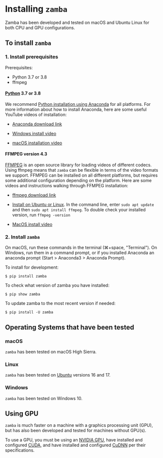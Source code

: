 # Installing `zamba`

Zamba has been developed and tested on macOS and Ubuntu Linux for both CPU and
GPU configurations.

## To install `zamba`

### 1. Install prerequisites

Prerequisites:

 - Python 3.7 or 3.8
 - ffmpeg

#### [Python](https://www.python.org/) 3.7 or 3.8

We recommend [Python installation using Anaconda](https://www.anaconda.com/download/) for all platforms. For more information about how to install Anaconda, here are some useful YouTube videos of installation:

 - [Anaconda download link](https://www.anaconda.com/download/)

 - [Windows install video](https://www.youtube.com/watch?v=0OXBHvFeH_U)
 - [macOS installation video](https://www.youtube.com/watch?v=nVlrpNf3EdM)


#### FFMPEG version 4.3

[FFMPEG](https://ffmpeg.org/ffmpeg.html) is an open source library for loading videos of different codecs. Using ffmpeg means that `zamba` can be flexible in terms of the video formats we support. FFMPEG can be installed on all different platforms, but requires some additional configuration depending on the platform. Here are some videos and instructions walking through FFMPEG installation:

 - [ffmpeg download link](https://www.ffmpeg.org/download.html)

 - [Install on Ubuntu or Linux](https://www.tecmint.com/install-ffmpeg-in-linux/). In the command line, enter `sudo apt update` and then `sudo apt install ffmpeg`. To double check your installed version, run `ffmpeg -version`
 - [MacOS install video](https://www.youtube.com/watch?v=8nbuqYw2OCw&t=5s)

### 2. Install `zamba`

On macOS, run these commands in the terminal (⌘+space, "Terminal"). On Windows, run them in a command prompt, or if you installed Anaconda an anaconda prompt (Start > Anaconda3 > Anaconda Prompt).

To install for development:
```console
$ pip install zamba
```

To check what version of zamba you have installed:
```console
$ pip show zamba
```

To update zamba to the most recent version if needed:
```console
$ pip install -U zamba
```


## Operating Systems that have been tested

### macOS

`zamba` has been tested on macOS High Sierra.

### Linux

`zamba` has been tested on [Ubuntu](https://www.ubuntu.com/) versions 16 and 17.

### Windows

`zamba` has been tested on Windows 10.

## Using GPU

`zamba` is much faster on a machine with a graphics processing unit (GPU), but has also been developed and tested for machines without GPU(s).

To use a GPU, you must be using an
[NVIDIA GPU](https://www.nvidia.com/Download/index.aspx?lang=en-us),
have installed and configured [CUDA](https://developer.nvidia.com/cuda-downloads),
and have installed and configured [CuDNN](https://developer.nvidia.com/cudnn) per
their specifications.
